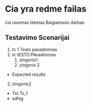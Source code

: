 # Cia yra redme failas
cia rasomas tekstas
Baigiamasis darbas

## Testavimo Scenarijai

1. tc 1 Testo pavadinimas
2. tc tESTO PAvadinimas
    1. zingsnis1
   2.  zingsnis 2
* Expected rezults


2. zingsnis2
* Txt
  Tc_1
* sdfsg
